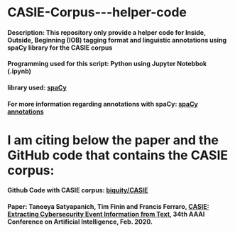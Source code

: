 # CASIE-Corpus---helper-code
#### Description: This repository only provide a helper code for Inside, Outside, Beginning (IOB) tagging format and linguistic annotations using spaCy library for the CASIE corpus

#### Programming used for this script: Python using Jupyter Notebbok (.ipynb)

#### library used: [spaCy](https://spacy.io)
#### For more information regarding annotations with spaCy: [spaCy annotations](https://spacy.io/usage/spacy-101#annotations)

# I am citing below the paper and the GitHub code that contains the CASIE corpus:
#### Github Code with CASIE corpus: [biquity/CASIE](https://github.com/Ebiquity/CASIE)
#### Paper: Taneeya Satyapanich, Tim Finin and Francis Ferraro, [CASIE: Extracting Cybersecurity Event Information from Text](https://ebiquity.umbc.edu/paper/html/id/874/CASIE-Extracting-Cybersecurity-Event-Information-from-Text), 34th AAAI Conference on Artificial Intelligence, Feb. 2020.
